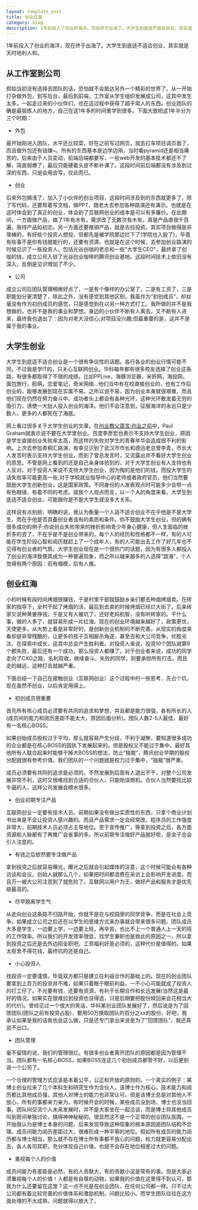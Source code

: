 ```yaml
---
layout: template_post
title: 创业红海
category: blog
description: 1年前投入了创业的海洋，现在终于出海了。大学生到底适不适合创业，其实就是天时地利人和。
---
```


1年前投入了创业的海洋，现在终于出海了。大学生到底适不适合创业，其实就是天时地利人和。

## 从工作室到公司

假如当初没有选择去团队的话，恐怕就不会抵达另外一个精彩的世界了。从一开始打杂做外包，到写后台，最后到前端，工作室从学生组织发展成公司，这其中发生太多。一起走过来的小伙伴们，也在这过程中获得了超乎常人的东西。创业团队的确是最锻炼人的地方，自己在这1年多的时间里学到很多。下面大致把这1年半分为三个时期：

* 外包

最开始刚进入团队，水平还比较菜，好在之前写过网页，就去打车项目调页面了，而且做外包还有钱赚~。所有的东西基本是边学边用，当时看pyramid还是相当痛苦的。后来由于人员变动，前端后端都要写，一些web开发的基本技术都还不了解，简直弱爆了，最后只能硬着头皮不断补课了。这段时间前后端都没有涉及到过深的东西，只是会用会写，仅此而已。

* 创业

后来外包搁浅了，加入了小伙伴的创业项目，这段时间涉及到的东西就更多了，除了写代码，还要帮着写文档，做PPT，跟老大去参加各种路演还有演示。也就是在这时体会到了真正的创业，体会到了互联网创业的成本是可以有多廉价。在此期间，一方面做产品，做了1年有木有，需求改了无数次有木有，真是产品虐我千百遍，我待产品如初恋。另一方面还要推销产品，就是去拉投资。其实项目做得是非常棒的，有好些个投资人想投，但都先是被学院那边拦下了(学院也入股了)，毕竟有些事不是你有钱就能行的，还要有资源。也就是在这个时候，去参加创业路演的时候见识了一些投资人，包括光谷创咖的老总和一些"大学生CEO"，最终拿了创咖的钱，成立公司入驻了光谷创业咖啡的腾讯创业基地。这段时间技术上依旧没有深入，反倒是见识增加了不少。

* 公司

成立公司后团队管理稍微好点了，一是有个像样的办公室了，二是有工资了，三是职能划分更清楚了，除此之外，没有感觉到其他区别。我虽作为“初创成员”，却丝毫没有作为初创成员的感觉，只是感觉到在以另一种方式打工。我所做的并不是我想做的，也并不是我的事业和梦想。身边的小伙伴不断有人离去，又不断有人进来，最终我也退出了：因为对老大没信心;对项目没兴趣;但最重要的是，这并不是属于我的事业。

## 大学生创业

大学生到底适不适合创业是一个很有争议性的话题。各行各业的创业行情可能不同，不过我是学IT的，只关心互联网创业。华科每年都有很多校友选择了创业这条路，有很多都取得了不错的成绩，比如PPLive，海豚浏览器，米折网，海投网，面包旅行，脸萌，恋爱笔记，奇米网络...他们当中有在校直接创业的，也有工作后创业的，能够发展到现在实属不易。之所以说不易，因为创业本身就很艰难，而且他们现在仍然在努力奋斗中。成功者头上都会有各种光环，这种光环散发着无穷的吸引力，诱使一大批人投入创业的海洋。他们不会注意到，征服海洋的永远只是少数人，更多的人都死在了海底。

网上看过很多关于大学生创业的文章，在[创业教父箴言:创业之前](http://www.woshipm.com/zhichang/110475.html)中，Paul Graham就表示说不要在大学里创业。百度李彦宏也表示不支持大学生创业，原因是学生直接创业失败率太高，而这样的失败对学生的青春年华会造成很不利的影响。上次去参加青桐汇路演，有幸见识到了武汉市市长和德迅老总曾李青，市长大人发言时表示支持大学生创业，而到了曾总发言时，又流露出并不看好大学生创业的意思。不管是网上看到的还是自己亲身体验到的，对于大学生创业有人支持也有人反对。对于投资人来说不支持大学生创业，因为掏的是他们的钱，而投大学生的话失败率可能更高一些;对于学校就业指导中心的老师或者政府官员，他们当然要鼓励大学生创新创业，这是国家政策。不同身份的人发表观点时可能多少会带一点有色眼镜，有着不同的考虑。就我个人观点而言，以一个**人**的角度来看，大学生到底适不适合创业，可能跟你是不是大学生就没多大关系。

这样说有点别扭，明确的说，我认为衡量一个人适不适合创业不在乎他是不是大学生，而在乎他是否具备创业者该有的素质和条件。你不鼓励大学生创业，但的确有很多成功的例子;你说创业失败带来的挫折影响青少年身心健康，但人生面临的挫折多的去了，不在乎是不是创业带来的。每个人的经历和性格都不一样，有的人可能在学生阶段心智和阅历就赶上了一个成年人，有的人可能出去工作了好几年也不见得有创业者的气质。大学生创业现在是一个很热门的话题，因为有很多人都投入了创业的海洋致使其成为一种普遍现象，而之所以越来越多的人选择“跳海”，个人觉得有两个原因：前有楷模，后有人推。

## 创业红海

小的时候有段时间烤烟很赚钱，于是村里干部就鼓励乡亲们都去种烟烤烟卖。在砖家的指导下，全村干起了烤烟的活，最后到去卖的时候烤烟已经烂大街了。后来砖家又说种黄姜挣钱，于是又有人被坑了，还好老妈机智，没有听砖家的。干什么事，做的人多了，就容易形成一片红海。现在的创业环境越来越好了，政策更优，天使更多，从大势上看是非常好的，是创新创业机制的不断完善。从现实的角度来看却是非常残酷的，让更多的孩子互相厮杀角逐，甚至去和大公司竞争，优胜劣汰，在探索中成长，这其中总会产生胜利者。对投资人来说，投资10个团队就算9个都失败，最后还有一个成功，那么投资人都赚了。对于创业者来说，成功的同学走向了CXO之路，名利双收，继续奋斗。失败的同学，则要承担所有打击，而且走的越远，这种打击就越严重。

下面总结一下自己在接触创业（互联网创业）这个过程中的一些思考，先占个坑，现在虽然不创业，以后肯定用得上。

* 初创成员很重要

首先所有核心成员必须要有共同的追求和梦想，并且都是能力很强，各有所长的人(成员间的能力和阅历差距不能太大，原因后面分析)。团队人数2-5人最佳，最好有一名核心BOSS。

如果创始成员股权过于平均，那么就容易产生分歧，不利于凝聚，要知道很多成功的企业都是在核心BOSS的固执下发展起来的。但是股权又不能过于集中，最好其他所有人联合起来时能够干掉大BOSS的想法，防止“独裁”，腾讯创业早期的股权分配就很有参考价值。我们团队的一个问题就是权力过于集中，“独裁”很严重。

成员必须要有共同的追求是必须的，不然发展到后面有人退出不干，对整个公司发展非常不利，这时又很难找到合适的合伙人，只能贻误商机。合伙人当然要找比较牛逼的人，这样公司发展会顺水很多。

* 创业初期专注产品

互联网创业一定要有技术人员。前期如果没有做出实质性的东西，只拿个商业计划书出来是不会让投资人感兴趣的。而且产品需求一定会经常改，程序员的工作强度非常大，前期技术人员必须占主导地位。至于宣传推广，等拿到投资之后，各方面资源和人脉都有了再推广会省事的多。所以前期专注做好产品就好啦，是金子总会引人注意的。

* 有钱之后依然要专注做产品

拿到投资之后就容易曝光，曝光之后就会引起媒体的注意，这个时候可能会有各种访谈和会议。创始人就那么几个，如果把时间都浪费在采访上会影响开发进度。而且万一被大公司注意到了就危险了。互联网以用户为王，做好产品和服务才是优先级最高的。

* 尽早脱离学生气

从走向创业这条路不归路开始，你就不是在与校园里的同学竞争，而是在社会上竞争。如果成立公司之后还在以学生的思维方式来办事就会带来很多问题。团队成员大多是学生，一边要上学，一边要上班，再辛苦，也比不上一个普通人上一天的班的工作效率。所以我们的开发效率很低，找学生兼职也是致此的原因之一。所以拿到投资之后还是去外边招全职吧，工资福利好是必须的，这种代价是值得的。如果太抠舍不得花钱，最终坑的还是自己。

* 小心投资人

找投资一定要谨慎，毕竟双方都只是建立在利益合作的基础上的。现在的创业团队要拿到上百万的投资并不难，如果只着眼于眼前利益，一不小心可能就成了投资人的打工仔了。不光要有钱，还要有资源，有利于长期合作和长远发展(当然这是最好的情况，如果实在很难拉到投资也没得选，只是后期要把股份赎回来会花相当大的代价)。曾经见过一个很大的笑话，华科某创业团队发展好了，然后说是为了回馈团队(团队之前有投资占股)，要用50万换取团队的百分之xx的股份。好吧，我承认如果是我的话我也会这么做，只是还专门拿出来说是为了“回馈团队”，我还真说不出口。

* 团队管理

毫不留情的说，我们的管理很烂。有很多创业者离开团队的原因都是因为管理不当。团队都有一名核心BOSS，如果BOSS连这几个初创成员都管不好，以后更别说一个公司了。

一个合理的管理方式应该是本着公平，公正和开放的原则的。一个真实的例子：某博士创业拉来了几个本科生和研究生作为合伙人，该博士作为核心，技术能力和阅历都比其他成员强，其他人对博士的能力也非常认可。但是该博士总是对其他人不放心，所有的事都亲力亲为。有时候开会的时候，某些成员没到场，博士也没当回事。团队间交流个人未来发展时，并不是大家坐在一起洽谈，而是博士将其他成员叫到房间单独讨论，搞得神神秘秘的。很显然这不是一个正常的创业团队氛围，一开始我认为是博士本身的问题，后来发现导致这种现象的根本原因是团队结构不合理。成员间能力阅历差距过大，很难形成一种平等的地位。假如所有成员的能力阅历都与博士相当，那么就不存在博士所有事都不放心的问题，权力就更容易分配出去，各人各司其职，充分体现自己价值，也就不会存在地位相差过大的问题。

* 重视每个人的价值

成员间能力有差距是必然，有的人贡献大，有的贡献小这是常有的事。但是大家必须重视每个人的价值！人都是有自尊的动物，如果我的价值在这里得不到认可，那我为什么还要留在这里？这一点不光是在创业团队，在任何公司都一样。只不过大公司都有着比较完善的价值体系和激励机制，问题比较小。而学生团队往往在这方面处理的不太成熟，问题就得以放大了。








